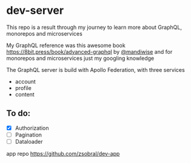 # dev-server

This repo is a result through my journey to learn more about GraphQL, monorepos and microservices

My GraphQL reference was this awesome book https://8bit.press/book/advanced-graphql by [@mandiwise](https://twitter.com/mandiwise) and for monorepos and microservices just my googling knowledge

The GraphQL server is build with Apollo Federation, with three services

- account
- profile
- content

## To do:
- [x] Authorization
- [ ] Pagination
- [ ] Dataloader

app repo https://github.com/zsobral/dev-app
